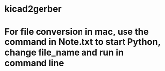 # kicad2gerber
# For file conversion in mac, use the command in Note.txt to start Python, change file_name and run in command line
